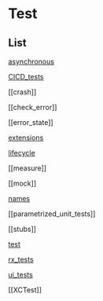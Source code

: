# Test

## List

[asynchronous](asynchronous.md)

[CICD_tests](CICD_tests.md)

[[crash]]

[[check_error]]

[[error_state]]

[extensions](/ios/test/extensions.md)

[lifecycle](/ios/test/lifecycle.md)

[[measure]]

[[mock]]

[names](names.md)

[[parametrized_unit_tests]]

[[stubs]]

[test](test.md)

[rx_tests](rx_tests.md)

[ui_tests](ui_tests.md)

[[XCTest]]